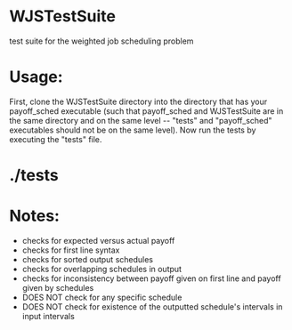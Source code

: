 # WJSTestSuite
test suite for the weighted job scheduling problem


# Usage:
First, clone the WJSTestSuite directory into the directory that has your payoff_sched executable (such that payoff_sched and WJSTestSuite are in the same directory and on the same level -- "tests" and "payoff_sched" executables should not be on the same level).
Now run the tests by executing the "tests" file.
# ./tests


# Notes:
- checks for expected versus actual payoff
- checks for first line syntax
- checks for sorted output schedules
- checks for overlapping schedules in output
- checks for inconsistency between payoff given on first line and payoff given by schedules
- DOES NOT check for any specific schedule
- DOES NOT check for existence of the outputted schedule's intervals in input intervals
